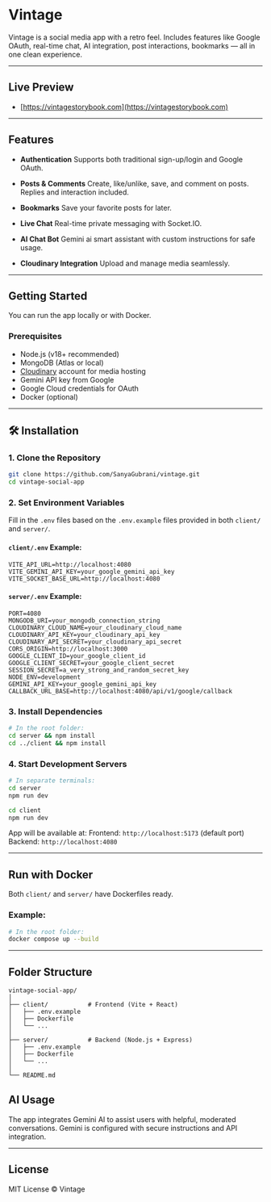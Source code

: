 # Vintage

Vintage is a social media app with a retro feel. Includes features like Google OAuth, real-time chat, AI integration, post interactions, bookmarks — all in one clean experience.

---

## Live Preview

- [https://vintagestorybook.com](https://vintagestorybook.com)

---

## Features

- **Authentication**
  Supports both traditional sign-up/login and Google OAuth.

- **Posts & Comments**
  Create, like/unlike, save, and comment on posts. Replies and interaction included.

- **Bookmarks**
  Save your favorite posts for later.

- **Live Chat**
  Real-time private messaging with Socket.IO.

- **AI Chat Bot**
  Gemini ai smart assistant with custom instructions for safe usage.

- **Cloudinary Integration**
  Upload and manage media seamlessly.

---

## Getting Started

You can run the app locally or with Docker.

### Prerequisites

- Node.js (v18+ recommended)
- MongoDB (Atlas or local)
- [Cloudinary](https://cloudinary.com/) account for media hosting
- Gemini API key from Google
- Google Cloud credentials for OAuth
- Docker (optional)

---

## 🛠️ Installation

### 1. Clone the Repository

```bash
git clone https://github.com/SanyaGubrani/vintage.git
cd vintage-social-app
```

### 2. Set Environment Variables

Fill in the `.env` files based on the `.env.example` files provided in both `client/` and `server/`.

#### `client/.env` Example:

```env
VITE_API_URL=http://localhost:4080
VITE_GEMINI_API_KEY=your_google_gemini_api_key
VITE_SOCKET_BASE_URL=http://localhost:4080
```

#### `server/.env` Example:

```env
PORT=4080
MONGODB_URI=your_mongodb_connection_string
CLOUDINARY_CLOUD_NAME=your_cloudinary_cloud_name
CLOUDINARY_API_KEY=your_cloudinary_api_key
CLOUDINARY_API_SECRET=your_cloudinary_api_secret
CORS_ORIGIN=http://localhost:3000
GOOGLE_CLIENT_ID=your_google_client_id
GOOGLE_CLIENT_SECRET=your_google_client_secret
SESSION_SECRET=a_very_strong_and_random_secret_key
NODE_ENV=development
GEMINI_API_KEY=your_google_gemini_api_key
CALLBACK_URL_BASE=http://localhost:4080/api/v1/google/callback

```

### 3. Install Dependencies

```bash
# In the root folder:
cd server && npm install
cd ../client && npm install
```

### 4. Start Development Servers

```bash
# In separate terminals:
cd server
npm run dev

cd client
npm run dev
```

App will be available at:
Frontend: `http://localhost:5173` (default port)
Backend: `http://localhost:4080`

---

## Run with Docker

Both `client/` and `server/` have Dockerfiles ready.

### Example:

```bash
# In the root folder:
docker compose up --build
```

---

## Folder Structure

```
vintage-social-app/
│
├── client/           # Frontend (Vite + React)
│   ├── .env.example
│   ├── Dockerfile
│   └── ...
│
├── server/           # Backend (Node.js + Express)
│   ├── .env.example
│   ├── Dockerfile
│   └── ...
│
└── README.md
```

## AI Usage

The app integrates Gemini AI to assist users with helpful, moderated conversations. Gemini is configured with secure instructions and API integration.

---

## License

MIT License © Vintage


